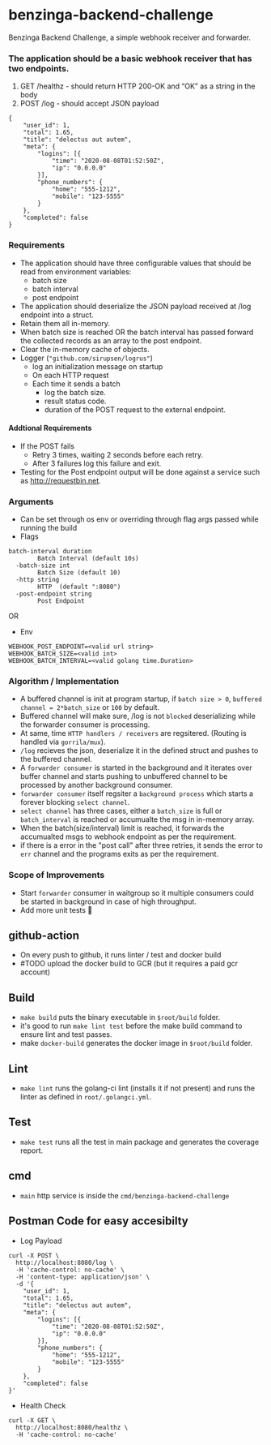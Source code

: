 # benzinga-backend-challenge
Benzinga Backend Challenge, a simple webhook receiver and forwarder.

### The application should be a basic webhook receiver that has two endpoints.
1. GET /healthz - should return HTTP 200-OK and “OK” as a string in the body
2. POST /log - should accept JSON payload

```
{
    "user_id": 1,
    "total": 1.65,
    "title": "delectus aut autem",
    "meta": {
        "logins": [{
            "time": "2020-08-08T01:52:50Z",
            "ip": "0.0.0.0"
        }],
        "phone_numbers": {
            "home": "555-1212",
            "mobile": "123-5555"
        }
    },
    "completed": false
}
```

### Requirements

- The application should have three configurable values that should be read from environment variables:
   - batch size
   - batch interval
   - post endpoint
- The application should deserialize the JSON payload received at /log endpoint into a struct.
- Retain them all in-memory.
- When batch size is reached OR the batch interval has passed forward the collected records as an array to the post endpoint.
- Clear the in-memory cache of objects.
- Logger (`"github.com/sirupsen/logrus"`)
   - log an initialization message on startup
   - On each HTTP request
   - Each time it sends a batch
     - log the batch size.
     - result status code.
     - duration of the POST request to the external endpoint.
#### Addtional Requirements
- If the POST fails
   - Retry 3 times, waiting 2 seconds before each retry.
   - After 3 failures log this failure and exit.
- Testing for the Post endpoint output will be done against a service such as http://requestbin.net.

### Arguments
- Can be set through os env or overriding through flag args passed while running the build
- Flags
```
batch-interval duration
        Batch Interval (default 10s)
  -batch-size int
        Batch Size (default 10)
  -http string
        HTTP  (default ":8080")
  -post-endpoint string
        Post Endpoint
```
OR
- Env
```
WEBHOOK_POST_ENDPOINT=<valid url string>
WEBHOOK_BATCH_SIZE=<valid int>
WEBHOOK_BATCH_INTERVAL=<valid golang time.Duration>
```

### Algorithm / Implementation
- A buffered channel is init at program startup, if `batch size > 0`, `buffered channel = 2*batch_size` or `100` by default.
- Buffered channel will make sure, /log is not `blocked` deserializing while the forwarder consumer is processing.
- At same, time `HTTP handlers / receivers` are regsitered. (Routing is handled via `gorrila/mux`).
- `/log` recieves the json, deserialize it in the defined struct and pushes to the buffered channel.
- A `forwarder consumer` is started in the background and it iterates over buffer channel and starts pushing to unbuffered channel to be processed by another background consumer.
- `forwarder consumer` itself regsiter a `background process` which starts a forever blocking `select channel`.
- `select channel` has three cases, either a `batch_size` is full or `batch_interval` is reached or accumualte the msg in in-memory array.
- When the batch(size/interval) limit is reached, it forwards the accumualted msgs to webhook endpoint as per the requirement.
- if there is a error in the "post call" after three retries, it sends the error to `err` channel and the programs exits as per the requirement.

### Scope of Improvements
- Start `forwarder` consumer in waitgroup so it multiple consumers could be started in background in case of high throughput.
- Add more unit tests 🙈
## github-action

- On every push to github, it runs linter / test and docker build
- #TODO upload the docker build to GCR (but it requires a paid gcr account)

## Build

- `make build` puts the binary executable in `$root/build` folder.
- it's good to run `make lint test` before the make build command to ensure lint and test passes.
- make `docker-build` generates the docker image in `$root/build` folder.

## Lint
- `make lint` runs the golang-ci lint (installs it if not present) and runs the linter as defined in `root/.golangci.yml`.

## Test
- `make test` runs all the test in main package and generates the coverage report.

## cmd
- `main` http service is inside the `cmd/benzinga-backend-challenge`

## Postman Code for easy accesibilty
- Log Payload
```
curl -X POST \
  http://localhost:8080/log \
  -H 'cache-control: no-cache' \
  -H 'content-type: application/json' \
  -d '{
    "user_id": 1,
    "total": 1.65,
    "title": "delectus aut autem",
    "meta": {
        "logins": [{
            "time": "2020-08-08T01:52:50Z",
            "ip": "0.0.0.0"
        }],
        "phone_numbers": {
            "home": "555-1212",
            "mobile": "123-5555"
        }
    },
    "completed": false
}'
````
- Health Check
```
curl -X GET \
  http://localhost:8080/healthz \
  -H 'cache-control: no-cache'
```

